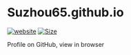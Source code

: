 # Suzhou65.github.io
[![website](https://github.takahashi65.info/lib_badge/website-up.svg)](https://github.takahashi65.info)
[![Size](https://img.shields.io/github/repo-size/Suzhou65/Suzhou65.github.io)](https://shields.io/category/size)

Profile on GitHub, view in browser
